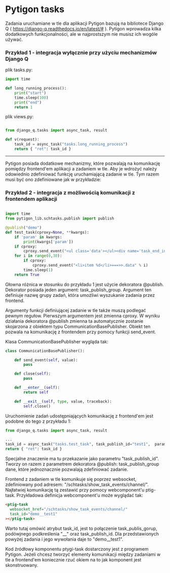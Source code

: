 # Pytigon tasks

Zadania uruchamiane w tle dla aplikacji Pytigon bazują na bibliotece Django Q ( https://django-q.readthedocs.io/en/latest/# ). Pytigon wprowadza kilka dodatkowych funkcjonalności, ale w najprostszym nie musisz ich wogóle używać.

### Przykład 1 - integracja wyłącznie przy użyciu mechanizmów Django Q

plik tasks.py:

```python
import time

def long_running_process():
    print("start")
    time.sleep(100)
    print("end")
    return 1
```

plik views.py:

```python

from django_q.tasks import async_task, result

def v(request):
    task_id = async_task("tasks.long_running_process")
    return { "ret": task_id }
```

---

Pytigon posiada dodatkowe mechanizmy, które pozwalają na komunikację pomiędzy frontend'em aplikacji a zadaniem w tle. Aby je wdrożyć należy odowiednio zdefiniować funkcję uruchamiającą zadanie w tle. Tym razem musi być ono zdefiniowane jak w przykładzie:

### Przykład 2 - integracja z możliwością komunikacji z frontendem aplikacji

```python

import time
from pytigon_lib.schtasks.publish import publish

@publish("demo")
def test_task(cproxy=None, **kwargs):
    if 'param' in kwargs:
        print(kwargs['param'])
    if cproxy:
        cproxy.send_event("<ul class='data'></ul><div name='task_end_info' style='display: none;'>Finish</div>")
    for i in range(0,30):
        if cproxy:
            cproxy.send_event("<li>item %d</li>===>>.data" % i)
        time.sleep(1)
    return True
```

Głowna różnica w stosunku do przykładu 1 jest użycie dekoratora @publish. Dekorator posiada jeden argument: task_publish_group. Argument ten definiuje nazwę grupy zadań, która umożliwi wyszukanie zadania przez frontend.

Argumenty funkcji definiującej zadanie w tle także muszą podlegać pewnym regułow. Pierwszym argumentem jest zmienna cproxy. W wyniku działania dekoratora @publish zmienna ta automatycznie zostanie skojarzona z obiektem typu CommunicationBasePublisher. Obiekt ten pozwala na komunikację z frontendem przy pomocy funkcji send_event.

Klasa CommunicationBasePublisher wygląda tak:

```python
class CommunicationBasePublisher():

    def send_event(self, value):
        pass

    def close(self):
        pass

    def __enter__(self):
        return self

    def __exit__(self, type, value, traceback):
        self.close()
```

Uruchomienie zadań udostępniających komunikację z frontend'em jest podobne do tego z przykładu 1:

```python
from django_q.tasks import async_task, result

...
task_id = async_task("tasks.test_task", task_publish_id="test1",  param=123)
return { "ret": task_id }
```

Specjalne znaczenie ma tu przekazanie jako parametru "task_publish_id". Tworzy on razem z parametrem dekoratora @publish: task_publish_group dane, które jednoznacznie pozwalają zdefiniować zadanie.

Frontend z zadaniem w tle komunikuje się poprzez websocket, zdefiniowany pod adresem: "/schtasks/show_task_events/channel/". Najłatwiej komunikację tą zestawić przy pomocy webcomponent'u ptig-task. Przykładowa definicja webcomponent'u może wyglądać tak:

```html
<ptig-task
  websocket_href="/schtasks/show_task_events/channel/"
  task_id="demo__test1"
></ptig-task>
```

Warto tutaj omówić atrybut task_id, jest to połączenie task_publis_gorup, podówjnego podkreślenia "\_\_" oraz task_publish_id. Dla przedstawionych powyżej zadania i jego wywołania daje to "demo\_\_test1".

Kod źródłowy komponentu ptygi-task dostarczony jest z programem Pytigon. Jeżeli chcesz tworzyć elementy komunikacji między zadaniami w tle a frontend'em koniecznie rzuć okiem na to jak komponent jest skonstruowany.
